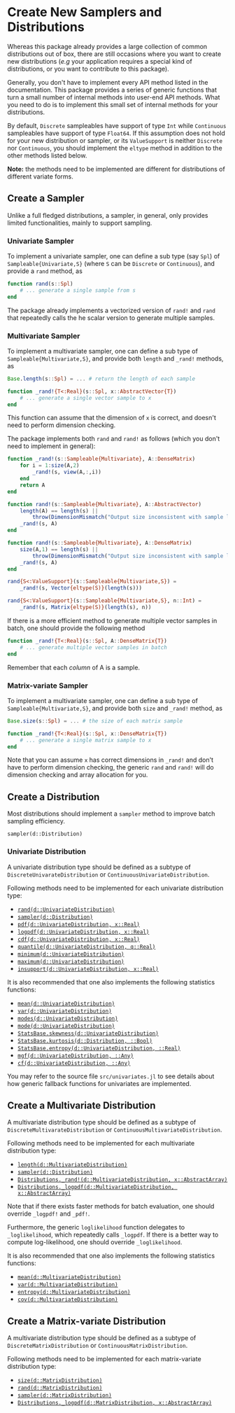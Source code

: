 # Create New Samplers and Distributions

Whereas this package already provides a large collection of common distributions out of box, there are still occasions where you want to create new distributions (*e.g* your application requires a special kind of distributions, or you want to contribute to this package).

Generally, you don't have to implement every API method listed in the documentation. This package provides a series of generic functions that turn a small number of internal methods into user-end API methods. What you need to do is to implement this small set of internal methods for your distributions.

By default, `Discrete` sampleables have support of type `Int` while `Continuous` sampleables have support of type `Float64`. If this assumption does not hold for your new distribution or sampler, or its `ValueSupport` is neither `Discrete` nor `Continuous`, you should implement the `eltype` method in addition to the other methods listed below.

**Note:** the methods need to be implemented are different for distributions of different variate forms.


## Create a Sampler

Unlike a full fledged distributions, a sampler, in general, only provides limited functionalities, mainly to support sampling.

### Univariate Sampler

To implement a univariate sampler, one can define a sub type (say `Spl`) of `Sampleable{Univariate,S}` (where `S` can be `Discrete` or `Continuous`), and provide a `rand` method, as

```julia
function rand(s::Spl)
    # ... generate a single sample from s
end
```

The package already implements a vectorized version of `rand!` and `rand` that repeatedly calls the he scalar version to generate multiple samples.

### Multivariate Sampler

To implement a multivariate sampler, one can define a sub type of `Sampleable{Multivariate,S}`, and provide both `length` and `_rand!` methods, as

```julia
Base.length(s::Spl) = ... # return the length of each sample

function _rand!{T<:Real}(s::Spl, x::AbstractVector{T})
    # ... generate a single vector sample to x
end
```

This function can assume that the dimension of `x` is correct, and doesn't need to perform dimension checking.

The package implements both `rand` and `rand!` as follows (which you don't need to implement in general):

```julia
function _rand!(s::Sampleable{Multivariate}, A::DenseMatrix)
    for i = 1:size(A,2)
        _rand!(s, view(A,:,i))
    end
    return A
end

function rand!(s::Sampleable{Multivariate}, A::AbstractVector)
    length(A) == length(s) ||
        throw(DimensionMismatch("Output size inconsistent with sample length."))
    _rand!(s, A)
end

function rand!(s::Sampleable{Multivariate}, A::DenseMatrix)
    size(A,1) == length(s) ||
        throw(DimensionMismatch("Output size inconsistent with sample length."))
    _rand!(s, A)
end

rand{S<:ValueSupport}(s::Sampleable{Multivariate,S}) =
    _rand!(s, Vector{eltype(S)}(length(s)))

rand{S<:ValueSupport}(s::Sampleable{Multivariate,S}, n::Int) =
    _rand!(s, Matrix{eltype(S)}(length(s), n))
```

If there is a more efficient method to generate multiple vector samples in batch, one should provide the following method

```julia
function _rand!{T<:Real}(s::Spl, A::DenseMatrix{T})
    # ... generate multiple vector samples in batch
end
```

Remember that each *column* of A is a sample.

### Matrix-variate Sampler

To implement a multivariate sampler, one can define a sub type of `Sampleable{Multivariate,S}`, and provide both `size` and `_rand!` method, as

```julia
Base.size(s::Spl) = ... # the size of each matrix sample

function _rand!{T<:Real}(s::Spl, x::DenseMatrix{T})
    # ... generate a single matrix sample to x
end
```

Note that you can assume `x` has correct dimensions in `_rand!` and don't have to perform dimension checking, the generic `rand` and `rand!` will do dimension checking and array allocation for you.

## Create a Distribution

Most distributions should implement a `sampler` method to improve batch sampling efficiency.

```@docs
sampler(d::Distribution)
```

### Univariate Distribution

A univariate distribution type should be defined as a subtype of `DiscreteUnivarateDistribution` or `ContinuousUnivariateDistribution`.

Following methods need to be implemented for each univariate distribution type:

- [`rand(d::UnivariateDistribution)`](@ref)
- [`sampler(d::Distribution)`](@ref)
- [`pdf(d::UnivariateDistribution, x::Real)`](@ref)
- [`logpdf(d::UnivariateDistribution, x::Real)`](@ref)
- [`cdf(d::UnivariateDistribution, x::Real)`](@ref)
- [`quantile(d::UnivariateDistribution, q::Real)`](@ref)
- [`minimum(d::UnivariateDistribution)`](@ref)
- [`maximum(d::UnivariateDistribution)`](@ref)
- [`insupport(d::UnivariateDistribution, x::Real)`](@ref)

It is also recommended that one also implements the following statistics functions:

- [`mean(d::UnivariateDistribution)`](@ref)
- [`var(d::UnivariateDistribution)`](@ref)
- [`modes(d::UnivariateDistribution)`](@ref)
- [`mode(d::UnivariateDistribution)`](@ref)
- [`StatsBase.skewness(d::UnivariateDistribution)`](@ref)
- [`StatsBase.kurtosis(d::Distribution, ::Bool)`](@ref)
- [`StatsBase.entropy(d::UnivariateDistribution, ::Real)`](@ref)
- [`mgf(d::UnivariateDistribution, ::Any)`](@ref)
- [`cf(d::UnivariateDistribution, ::Any)`](@ref)

You may refer to the source file `src/univariates.jl` to see details about how generic fallback functions for univariates are implemented.


## Create a Multivariate Distribution

A multivariate distribution type should be defined as a subtype of `DiscreteMultivarateDistribution` or `ContinuousMultivariateDistribution`.

Following methods need to be implemented for each multivariate distribution type:

- [`length(d::MultivariateDistribution)`](@ref)
- [`sampler(d::Distribution)`](@ref)
- [`Distributions._rand!(d::MultivariateDistribution, x::AbstractArray)`](@ref)
- [`Distributions._logpdf(d::MultivariateDistribution, x::AbstractArray)`](@ref)

Note that if there exists faster methods for batch evaluation, one should override `_logpdf!` and `_pdf!`.

Furthermore, the generic `loglikelihood` function delegates to `_loglikelihood`, which repeatedly calls `_logpdf`. If there is a better way to compute log-likelihood, one should override `_loglikelihood`.

It is also recommended that one also implements the following statistics functions:

- [`mean(d::MultivariateDistribution)`](@ref)
- [`var(d::MultivariateDistribution)`](@ref)
- [`entropy(d::MultivariateDistribution)`](@ref)
- [`cov(d::MultivariateDistribution)`](@ref)

## Create a Matrix-variate Distribution

A multivariate distribution type should be defined as a subtype of `DiscreteMatrixDistribution` or `ContinuousMatrixDistribution`.

Following methods need to be implemented for each matrix-variate distribution type:

- [`size(d::MatrixDistribution)`](@ref)
- [`rand(d::MatrixDistribution)`](@ref)
- [`sampler(d::MatrixDistribution)`](@ref)
- [`Distributions._logpdf(d::MatrixDistribution, x::AbstractArray)`](@ref)
